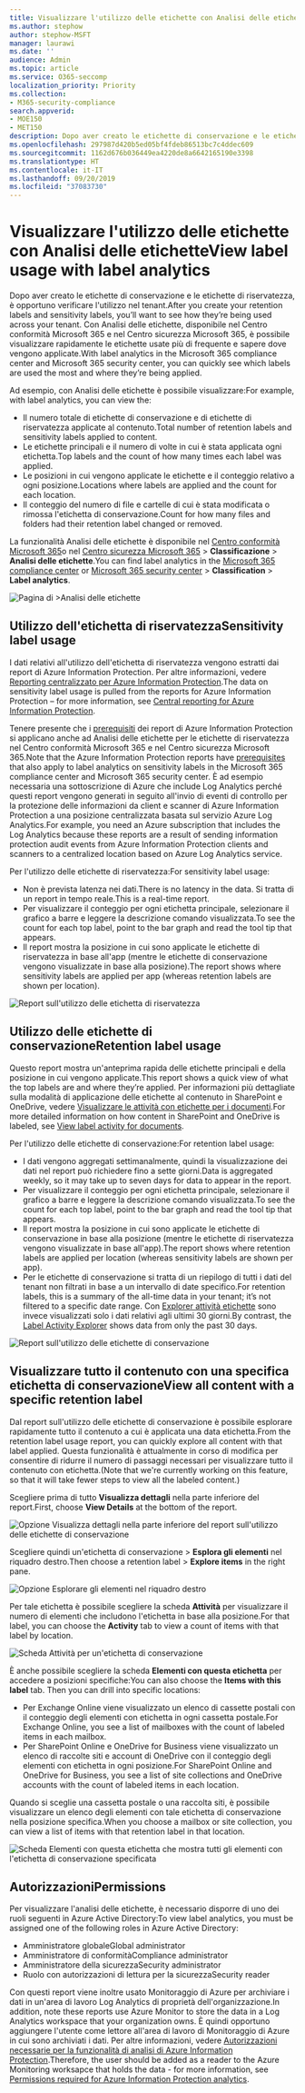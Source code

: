 ```yaml
---
title: Visualizzare l'utilizzo delle etichette con Analisi delle etichette
ms.author: stephow
author: stephow-MSFT
manager: laurawi
ms.date: ''
audience: Admin
ms.topic: article
ms.service: O365-seccomp
localization_priority: Priority
ms.collection:
- M365-security-compliance
search.appverid:
- MOE150
- MET150
description: Dopo aver creato le etichette di conservazione e le etichette di riservatezza, è opportuno verificare l'utilizzo nel tenant. Con Analisi delle etichette, disponibile nel Centro conformità Microsoft 365 e nel Centro sicurezza Microsoft 365, è possibile visualizzare rapidamente le etichette usate più di frequente e sapere dove vengono applicate.
ms.openlocfilehash: 297987d420b5ed05bf4fdeb86513bc7c4ddec609
ms.sourcegitcommit: 1162d676b036449ea4220de8a6642165190e3398
ms.translationtype: HT
ms.contentlocale: it-IT
ms.lasthandoff: 09/20/2019
ms.locfileid: "37083730"
---
```

# <a name="view-label-usage-with-label-analytics"></a><span data-ttu-id="a0a04-104">Visualizzare l'utilizzo delle etichette con Analisi delle etichette</span><span class="sxs-lookup"><span data-stu-id="a0a04-104">View label usage with label analytics</span></span>

<span data-ttu-id="a0a04-105">Dopo aver creato le etichette di conservazione e le etichette di riservatezza, è opportuno verificare l'utilizzo nel tenant.</span><span class="sxs-lookup"><span data-stu-id="a0a04-105">After you create your retention labels and sensitivity labels, you’ll want to see how they’re being used across your tenant.</span></span> <span data-ttu-id="a0a04-106">Con Analisi delle etichette, disponibile nel Centro conformità Microsoft 365 e nel Centro sicurezza Microsoft 365, è possibile visualizzare rapidamente le etichette usate più di frequente e sapere dove vengono applicate.</span><span class="sxs-lookup"><span data-stu-id="a0a04-106">With label analytics in the Microsoft 365 compliance center and Microsoft 365 security center, you can quickly see which labels are used the most and where they’re being applied.</span></span>

<span data-ttu-id="a0a04-107">Ad esempio, con Analisi delle etichette è possibile visualizzare:</span><span class="sxs-lookup"><span data-stu-id="a0a04-107">For example, with label analytics, you can view the:</span></span>

- <span data-ttu-id="a0a04-108">Il numero totale di etichette di conservazione e di etichette di riservatezza applicate al contenuto.</span><span class="sxs-lookup"><span data-stu-id="a0a04-108">Total number of retention labels and sensitivity labels applied to content.</span></span>
- <span data-ttu-id="a0a04-109">Le etichette principali e il numero di volte in cui è stata applicata ogni etichetta.</span><span class="sxs-lookup"><span data-stu-id="a0a04-109">Top labels and the count of how many times each label was applied.</span></span>
- <span data-ttu-id="a0a04-110">Le posizioni in cui vengono applicate le etichette e il conteggio relativo a ogni posizione.</span><span class="sxs-lookup"><span data-stu-id="a0a04-110">Locations where labels are applied and the count for each location.</span></span>
- <span data-ttu-id="a0a04-111">Il conteggio del numero di file e cartelle di cui è stata modificata o rimossa l'etichetta di conservazione.</span><span class="sxs-lookup"><span data-stu-id="a0a04-111">Count for how many files and folders had their retention label changed or removed.</span></span>

<span data-ttu-id="a0a04-112">La funzionalità Analisi delle etichette è disponibile nel [Centro conformità Microsoft 365](https://compliance.microsoft.com/labelanalytics)o nel [Centro sicurezza Microsoft 365](https://security.microsoft.com/labelanalytics) > **Classificazione** > **Analisi delle etichette**.</span><span class="sxs-lookup"><span data-stu-id="a0a04-112">You can find label analytics in the [Microsoft 365 compliance center](https://compliance.microsoft.com/labelanalytics) or [Microsoft 365 security center](https://security.microsoft.com/labelanalytics) > **Classification** > **Label analytics**.</span></span>

![Pagina di >Analisi delle etichette](media/label-analytics-page.png)

## <a name="sensitivity-label-usage"></a><span data-ttu-id="a0a04-114">Utilizzo dell'etichetta di riservatezza</span><span class="sxs-lookup"><span data-stu-id="a0a04-114">Sensitivity label usage</span></span>

<span data-ttu-id="a0a04-115">I dati relativi all'utilizzo dell'etichetta di riservatezza vengono estratti dai report di Azure Information Protection. Per altre informazioni, vedere [Reporting centralizzato per Azure Information Protection](https://docs.microsoft.com/it-IT/azure/information-protection/reports-aip).</span><span class="sxs-lookup"><span data-stu-id="a0a04-115">The data on sensitivity label usage is pulled from the reports for Azure Information Protection – for more information, see [Central reporting for Azure Information Protection](https://docs.microsoft.com/it-IT/azure/information-protection/reports-aip).</span></span>

<span data-ttu-id="a0a04-116">Tenere presente che i [prerequisiti](https://docs.microsoft.com/it-IT/azure/information-protection/reports-aip#prerequisites-for-azure-information-protection-analytics) dei report di Azure Information Protection si applicano anche ad Analisi delle etichette per le etichette di riservatezza nel Centro conformità Microsoft 365 e nel Centro sicurezza Microsoft 365.</span><span class="sxs-lookup"><span data-stu-id="a0a04-116">Note that the Azure Information Protection reports have [prerequisites](https://docs.microsoft.com/it-IT/azure/information-protection/reports-aip#prerequisites-for-azure-information-protection-analytics) that also apply to label analytics on sensitivity labels in the Microsoft 365 compliance center and Microsoft 365 security center.</span></span> <span data-ttu-id="a0a04-117">È ad esempio necessaria una sottoscrizione di Azure che include Log Analytics perché questi report vengono generati in seguito all'invio di eventi di controllo per la protezione delle informazioni da client e scanner di Azure Information Protection a una posizione centralizzata basata sul servizio Azure Log Analytics.</span><span class="sxs-lookup"><span data-stu-id="a0a04-117">For example, you need an Azure subscription that includes the Log Analytics because these reports are a result of sending information protection audit events from Azure Information Protection clients and scanners to a centralized location based on Azure Log Analytics service.</span></span>

<span data-ttu-id="a0a04-118">Per l'utilizzo delle etichette di riservatezza:</span><span class="sxs-lookup"><span data-stu-id="a0a04-118">For sensitivity label usage:</span></span>

- <span data-ttu-id="a0a04-119">Non è prevista latenza nei dati.</span><span class="sxs-lookup"><span data-stu-id="a0a04-119">There is no latency in the data.</span></span> <span data-ttu-id="a0a04-120">Si tratta di un report in tempo reale.</span><span class="sxs-lookup"><span data-stu-id="a0a04-120">This is a real-time report.</span></span>
- <span data-ttu-id="a0a04-121">Per visualizzare il conteggio per ogni etichetta principale, selezionare il grafico a barre e leggere la descrizione comando visualizzata.</span><span class="sxs-lookup"><span data-stu-id="a0a04-121">To see the count for each top label, point to the bar graph and read the tool tip that appears.</span></span>
- <span data-ttu-id="a0a04-122">Il report mostra la posizione in cui sono applicate le etichette di riservatezza in base all'app (mentre le etichette di conservazione vengono visualizzate in base alla posizione).</span><span class="sxs-lookup"><span data-stu-id="a0a04-122">The report shows where sensitivity labels are applied per app (whereas retention labels are shown per location).</span></span>

![Report sull'utilizzo delle etichetta di riservatezza](media/sensitivity-label-usage-report.png)

## <a name="retention-label-usage"></a><span data-ttu-id="a0a04-124">Utilizzo delle etichette di conservazione</span><span class="sxs-lookup"><span data-stu-id="a0a04-124">Retention label usage</span></span>

<span data-ttu-id="a0a04-125">Questo report mostra un'anteprima rapida delle etichette principali e della posizione in cui vengono applicate.</span><span class="sxs-lookup"><span data-stu-id="a0a04-125">This report shows a quick view of what the top labels are and where they’re applied.</span></span> <span data-ttu-id="a0a04-126">Per informazioni più dettagliate sulla modalità di applicazione delle etichette al contenuto in SharePoint e OneDrive, vedere [Visualizzare le attività con etichette per i documenti](view-label-activity-for-documents.md).</span><span class="sxs-lookup"><span data-stu-id="a0a04-126">For more detailed information on how content in SharePoint and OneDrive is labeled, see [View label activity for documents](view-label-activity-for-documents.md).</span></span>

<span data-ttu-id="a0a04-127">Per l'utilizzo delle etichette di conservazione:</span><span class="sxs-lookup"><span data-stu-id="a0a04-127">For retention label usage:</span></span>

- <span data-ttu-id="a0a04-128">I dati vengono aggregati settimanalmente, quindi la visualizzazione dei dati nel report può richiedere fino a sette giorni.</span><span class="sxs-lookup"><span data-stu-id="a0a04-128">Data is aggregated weekly, so it may take up to seven days for data to appear in the report.</span></span>
- <span data-ttu-id="a0a04-129">Per visualizzare il conteggio per ogni etichetta principale, selezionare il grafico a barre e leggere la descrizione comando visualizzata.</span><span class="sxs-lookup"><span data-stu-id="a0a04-129">To see the count for each top label, point to the bar graph and read the tool tip that appears.</span></span>
- <span data-ttu-id="a0a04-130">Il report mostra la posizione in cui sono applicate le etichette di conservazione in base alla posizione (mentre le etichette di riservatezza vengono visualizzate in base all'app).</span><span class="sxs-lookup"><span data-stu-id="a0a04-130">The report shows where retention labels are applied per location (whereas sensitivity labels are shown per app).</span></span>
- <span data-ttu-id="a0a04-131">Per le etichette di conservazione si tratta di un riepilogo di tutti i dati del tenant non filtrati in base a un intervallo di date specifico.</span><span class="sxs-lookup"><span data-stu-id="a0a04-131">For retention labels, this is a summary of the all-time data in your tenant; it’s not filtered to a specific date range.</span></span> <span data-ttu-id="a0a04-132">Con [Explorer attività etichette](view-label-activity-for-documents.md) sono invece visualizzati solo i dati relativi agli ultimi 30 giorni.</span><span class="sxs-lookup"><span data-stu-id="a0a04-132">By contrast, the [Label Activity Explorer](view-label-activity-for-documents.md) shows data from only the past 30 days.</span></span>

![Report sull'utilizzo delle etichette di conservazione](media/retention-label-usage-report.png)

## <a name="view-all-content-with-a-specific-retention-label"></a><span data-ttu-id="a0a04-134">Visualizzare tutto il contenuto con una specifica etichetta di conservazione</span><span class="sxs-lookup"><span data-stu-id="a0a04-134">View all content with a specific retention label</span></span>

<span data-ttu-id="a0a04-135">Dal report sull'utilizzo delle etichette di conservazione è possibile esplorare rapidamente tutto il contenuto a cui è applicata una data etichetta.</span><span class="sxs-lookup"><span data-stu-id="a0a04-135">From the retention label usage report, you can quickly explore all content with that label applied.</span></span> <span data-ttu-id="a0a04-136">Questa funzionalità è attualmente in corso di modifica per consentire di ridurre il numero di passaggi necessari per visualizzare tutto il contenuto con etichetta.</span><span class="sxs-lookup"><span data-stu-id="a0a04-136">(Note that we're currently working on this feature, so that it will take fewer steps to view all the labeled content.)</span></span>

<span data-ttu-id="a0a04-137">Scegliere prima di tutto **Visualizza dettagli** nella parte inferiore del report.</span><span class="sxs-lookup"><span data-stu-id="a0a04-137">First, choose **View Details** at the bottom of the report.</span></span>

![Opzione Visualizza dettagli nella parte inferiore del report sull'utilizzo delle etichette di conservazione](media/retention-label-usage-view-details.png)

<span data-ttu-id="a0a04-139">Scegliere quindi un'etichetta di conservazione > **Esplora gli elementi** nel riquadro destro.</span><span class="sxs-lookup"><span data-stu-id="a0a04-139">Then choose a retention label > **Explore items** in the right pane.</span></span>

![Opzione Esplorare gli elementi nel riquadro destro](media/retention-label-usage-explore-items.png)

<span data-ttu-id="a0a04-141">Per tale etichetta è possibile scegliere la scheda **Attività** per visualizzare il numero di elementi che includono l'etichetta in base alla posizione.</span><span class="sxs-lookup"><span data-stu-id="a0a04-141">For that label, you can choose the **Activity** tab to view a count of items with that label by location.</span></span>

![Scheda Attività per un'etichetta di conservazione](media/retention-label-usage-activity-tab.png)

<span data-ttu-id="a0a04-143">È anche possibile scegliere la scheda **Elementi con questa etichetta** per accedere a posizioni specifiche:</span><span class="sxs-lookup"><span data-stu-id="a0a04-143">You can also choose the **Items with this label** tab. Then you can drill into specific locations:</span></span>

- <span data-ttu-id="a0a04-144">Per Exchange Online viene visualizzato un elenco di cassette postali con il conteggio degli elementi con etichetta in ogni cassetta postale.</span><span class="sxs-lookup"><span data-stu-id="a0a04-144">For Exchange Online, you see a list of mailboxes with the count of labeled items in each mailbox.</span></span>
- <span data-ttu-id="a0a04-145">Per SharePoint Online e OneDrive for Business viene visualizzato un elenco di raccolte siti e account di OneDrive con il conteggio degli elementi con etichetta in ogni posizione.</span><span class="sxs-lookup"><span data-stu-id="a0a04-145">For SharePoint Online and OneDrive for Business, you see a list of site collections and OneDrive accounts with the count of labeled items in each location.</span></span>

<span data-ttu-id="a0a04-146">Quando si sceglie una cassetta postale o una raccolta siti, è possibile visualizzare un elenco degli elementi con tale etichetta di conservazione nella posizione specifica.</span><span class="sxs-lookup"><span data-stu-id="a0a04-146">When you choose a mailbox or site collection, you can view a list of items with that retention label in that location.</span></span>

![Scheda Elementi con questa etichetta che mostra tutti gli elementi con l'etichetta di conservazione specificata](media/retention-label-usage-content-explorer.png)

## <a name="permissions"></a><span data-ttu-id="a0a04-148">Autorizzazioni</span><span class="sxs-lookup"><span data-stu-id="a0a04-148">Permissions</span></span>

<span data-ttu-id="a0a04-149">Per visualizzare l'analisi delle etichette, è necessario disporre di uno dei ruoli seguenti in Azure Active Directory:</span><span class="sxs-lookup"><span data-stu-id="a0a04-149">To view label analytics, you must be assigned one of the following roles in Azure Active Directory:</span></span>

- <span data-ttu-id="a0a04-150">Amministratore globale</span><span class="sxs-lookup"><span data-stu-id="a0a04-150">Global administrator</span></span>
- <span data-ttu-id="a0a04-151">Amministratore di conformità</span><span class="sxs-lookup"><span data-stu-id="a0a04-151">Compliance administrator</span></span>
- <span data-ttu-id="a0a04-152">Amministratore della sicurezza</span><span class="sxs-lookup"><span data-stu-id="a0a04-152">Security administrator</span></span>
- <span data-ttu-id="a0a04-153">Ruolo con autorizzazioni di lettura per la sicurezza</span><span class="sxs-lookup"><span data-stu-id="a0a04-153">Security reader</span></span>

<span data-ttu-id="a0a04-154">Con questi report viene inoltre usato Monitoraggio di Azure per archiviare i dati in un'area di lavoro Log Analytics di proprietà dell'organizzazione.</span><span class="sxs-lookup"><span data-stu-id="a0a04-154">In addition, note these reports use Azure Monitor to store the data in a Log Analytics workspace that your organization owns.</span></span> <span data-ttu-id="a0a04-155">È quindi opportuno aggiungere l'utente come lettore all'area di lavoro di Monitoraggio di Azure in cui sono archiviati i dati. Per altre informazioni, vedere [Autorizzazioni necessarie per la funzionalità di analisi di Azure Information Protection](https://docs.microsoft.com/it-IT/azure/information-protection/reports-aip#permissions-required-for-azure-information-protection-analytics).</span><span class="sxs-lookup"><span data-stu-id="a0a04-155">Therefore, the user should be added as a reader to the Azure Monitoring worksapce that holds the data - for more information, see [Permissions required for Azure Information Protection analytics](https://docs.microsoft.com/it-IT/azure/information-protection/reports-aip#permissions-required-for-azure-information-protection-analytics).</span></span>

